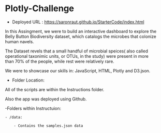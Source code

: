 # Plotly-Challenge


 * Deployed URL : 
 https://saronraut.github.io/StarterCode/index.html
 

 In this Assingment, we were to build an interactive dashboard to explore the Belly Button Biodiversity dataset, which catalogs the microbes that colonize human navels.

 The Dataset revels that a small handful of microbial speices( also called operational taxonimic units, or OTUs, in the study) were present in more than 70% of the people, while rest were relatively rare.

 
 We were to showcase our skills in: JavaScript, HTML, Plotly and D3.json.

* Folder Location:

All of the scripts are within the Instructions folder. 

Also the app was deployed using Github.


-Folders within Instructuion: 

    - /data:

        - Contains the samples.json data
